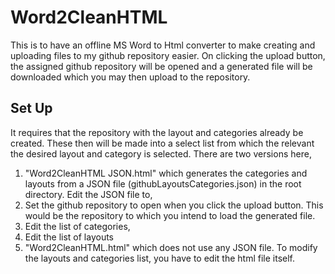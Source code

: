 # Word2CleanHTML
This is to have an offline MS Word to Html converter to make creating and uploading files to my github repository easier.
On clicking the upload button, the assigned github repository will be opened and a generated file will be downloaded which you may then upload to the repository.
## Set Up
It requires that the repository with the layout and categories already be created. These then will be made into a select list from which the relevant the desired layout and category is selected. 
There are two versions here,
1. "Word2CleanHTML JSON.html" which generates the categories and layouts from a JSON file (githubLayoutsCategories.json) in the root directory. Edit the JSON file to,
  1. Set the github repository to open when you click the upload button. This would be the repository to which you intend to load the generated file. 
  2. Edit the list of categories,
  3. Edit the list of layouts
2. "Word2CleanHTML.html" which does not use any JSON file. To modify the layouts and categories list, you have to edit the html file itself.
